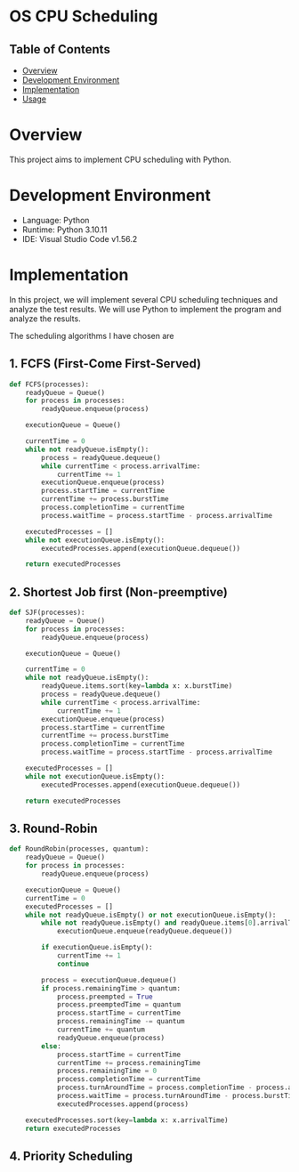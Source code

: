 # OS CPU Scheduling

## Table of Contents

- [Overview](#overview)
- [Development Environment](#development-environment)
- [Implementation](#implementation)
- [Usage](#usage)

# Overview

This project aims to implement CPU scheduling with Python.

# Development Environment

- Language: Python 
- Runtime: Python 3.10.11
- IDE: Visual Studio Code v1.56.2

# Implementation

In this project, we will implement several CPU scheduling techniques and analyze the test results. We will use Python to implement the program and analyze the results.

The scheduling algorithms I have chosen are


## 1. FCFS (First-Come First-Served)
```python
def FCFS(processes):
    readyQueue = Queue()
    for process in processes:
        readyQueue.enqueue(process)

    executionQueue = Queue()

    currentTime = 0
    while not readyQueue.isEmpty():
        process = readyQueue.dequeue()
        while currentTime < process.arrivalTime:
            currentTime += 1
        executionQueue.enqueue(process)
        process.startTime = currentTime
        currentTime += process.burstTime
        process.completionTime = currentTime
        process.waitTime = process.startTime - process.arrivalTime

    executedProcesses = []
    while not executionQueue.isEmpty():
        executedProcesses.append(executionQueue.dequeue())

    return executedProcesses
``` 
## 2. Shortest Job first (Non-preemptive)

```python
def SJF(processes):
    readyQueue = Queue()
    for process in processes:
        readyQueue.enqueue(process)

    executionQueue = Queue()

    currentTime = 0
    while not readyQueue.isEmpty():
        readyQueue.items.sort(key=lambda x: x.burstTime)
        process = readyQueue.dequeue()
        while currentTime < process.arrivalTime:
            currentTime += 1
        executionQueue.enqueue(process)
        process.startTime = currentTime
        currentTime += process.burstTime
        process.completionTime = currentTime
        process.waitTime = process.startTime - process.arrivalTime

    executedProcesses = []
    while not executionQueue.isEmpty():
        executedProcesses.append(executionQueue.dequeue())

    return executedProcesses

```

## 3. Round-Robin
```python
def RoundRobin(processes, quantum):
    readyQueue = Queue()
    for process in processes:
        readyQueue.enqueue(process)

    executionQueue = Queue()
    currentTime = 0
    executedProcesses = []
    while not readyQueue.isEmpty() or not executionQueue.isEmpty():
        while not readyQueue.isEmpty() and readyQueue.items[0].arrivalTime <= currentTime:
            executionQueue.enqueue(readyQueue.dequeue())

        if executionQueue.isEmpty():
            currentTime += 1
            continue

        process = executionQueue.dequeue()
        if process.remainingTime > quantum:
            process.preempted = True  
            process.preemptedTime = quantum  
            process.startTime = currentTime
            process.remainingTime -= quantum
            currentTime += quantum
            readyQueue.enqueue(process)
        else:
            process.startTime = currentTime
            currentTime += process.remainingTime
            process.remainingTime = 0
            process.completionTime = currentTime
            process.turnAroundTime = process.completionTime - process.arrivalTime
            process.waitTime = process.turnAroundTime - process.burstTime
            executedProcesses.append(process)

    executedProcesses.sort(key=lambda x: x.arrivalTime)
    return executedProcesses
```
## 4. Priority Scheduling